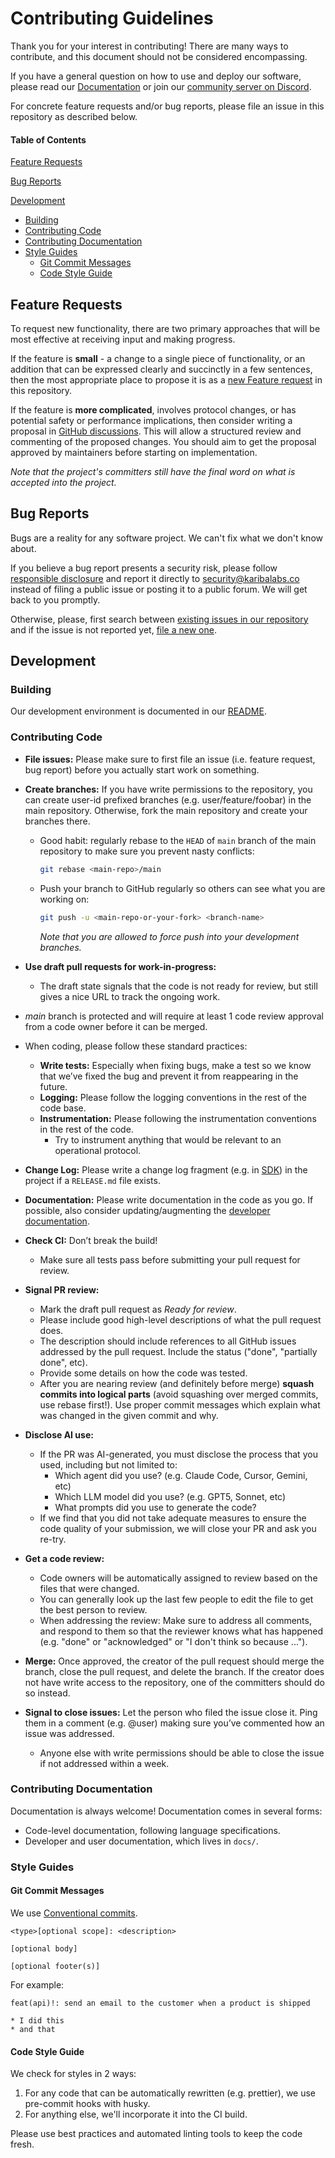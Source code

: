 # Contributing Guidelines

Thank you for your interest in contributing! There are many ways to contribute, and this document should not be considered encompassing.

If you have a general question on how to use and deploy our software, please read our [Documentation](https://docs.opensource.observer/docs/) or join our [community server on Discord](https://www.opensource.observer/discord).

For concrete feature requests and/or bug reports, please file an issue in this
repository as described below.

<!-- markdownlint-disable heading-increment -->

#### Table of Contents

<!-- markdownlint-enable heading-increment -->

[Feature Requests](#feature-requests)

[Bug Reports](#bug-reports)

[Development](#development)

- [Building](#building)
- [Contributing Code](#contributing-code)
- [Contributing Documentation](#contributing-documentation)
- [Style Guides](#style-guides)
  - [Git Commit Messages](#git-commit-messages)
  - [Code Style Guide](#code-style-guide)

## Feature Requests

To request new functionality, there are two primary approaches that will be most effective at receiving input and making progress.

If the feature is **small** - a change to a single piece of functionality, or an addition that can be expressed clearly and succinctly in a few sentences, then the most appropriate place to propose it is as a [new Feature request] in this repository.

If the feature is **more complicated**, involves protocol changes, or has potential safety or performance implications, then consider writing a proposal in [GitHub discussions]. This will allow a structured review and commenting of the proposed changes. You should aim to get the proposal approved by maintainers before starting on implementation.

_Note that the project's committers still have the final word on what is accepted into the project._

<!-- markdownlint-disable line-length -->

[new Feature request]: https://github.com/opensource-observer/oso/issues/new?assignees=&labels=type%3Afeaturerequest&projects=&template=2.feature_request.yml
[GitHub discussions]: https://github.com/opensource-observer/oso/discussions

<!-- markdownlint-enable line-length -->

## Bug Reports

Bugs are a reality for any software project. We can't fix what we don't know about.

If you believe a bug report presents a security risk, please follow [responsible disclosure](https://en.wikipedia.org/wiki/Responsible_disclosure) and report it directly to security@karibalabs.co instead of filing a public issue or posting it to a public forum. We will get back to you promptly.

Otherwise, please, first search between [existing issues in our repository] and if the issue is not reported yet, [file a new one].

<!-- markdownlint-disable line-length -->

[existing issues in our repository]: https://github.com/opensource-observer/oso/issues
[file a new one]: https://github.com/opensource-observer/oso/issues/new?assignees=&labels=type%3Abug&projects=&template=1.bug_report.yml

<!-- markdownlint-enable line-length -->

## Development

### Building

Our development environment is documented in our [README](https://github.com/opensource-observer/oso/blob/main/README.md).

### Contributing Code

- **File issues:** Please make sure to first file an issue (i.e. feature request, bug report) before you actually start work on something.

- **Create branches:** If you have write permissions to the repository, you can create user-id prefixed branches (e.g. user/feature/foobar) in the main repository. Otherwise, fork the main repository and create your branches there.

  - Good habit: regularly rebase to the `HEAD` of `main` branch of the main repository to make sure you prevent nasty conflicts:

    ```bash
    git rebase <main-repo>/main
    ```

  - Push your branch to GitHub regularly so others can see what you are working
    on:

    ```bash
    git push -u <main-repo-or-your-fork> <branch-name>
    ```

    _Note that you are allowed to force push into your development branches._

- **Use draft pull requests for work-in-progress:**

  - The draft state signals that the code is not ready for review, but still gives a nice URL to track the ongoing work.

- _main_ branch is protected and will require at least 1 code review approval from a code owner before it can be merged.

- When coding, please follow these standard practices:

  - **Write tests:** Especially when fixing bugs, make a test so we know that we’ve fixed the bug and prevent it from reappearing in the future.
  - **Logging:** Please follow the logging conventions in the rest of the code base.
  - **Instrumentation:** Please following the instrumentation conventions in the rest of the code.
    - Try to instrument anything that would be relevant to an operational protocol.

- **Change Log:** Please write a change log fragment (e.g. in [SDK](sdk/RELEASE.md)) in the project if a `RELEASE.md` file exists.

- **Documentation:** Please write documentation in the code as you go. If possible, also consider updating/augmenting the [developer documentation].

- **Check CI:** Don’t break the build!

  - Make sure all tests pass before submitting your pull request for review.

- **Signal PR review:**

  - Mark the draft pull request as _Ready for review_.
  - Please include good high-level descriptions of what the pull request does.
  - The description should include references to all GitHub issues addressed by the pull request. Include the status ("done", "partially done", etc).
  - Provide some details on how the code was tested.
  - After you are nearing review (and definitely before merge) **squash commits into logical parts** (avoid squashing over merged commits, use rebase first!). Use proper commit messages which explain what was changed in the given commit and why.

- **Disclose AI use:**

  - If the PR was AI-generated, you must disclose the process that you used, including but not limited to:
    - Which agent did you use? (e.g. Claude Code, Cursor, Gemini, etc)
    - Which LLM model did you use? (e.g. GPT5, Sonnet, etc)
    - What prompts did you use to generate the code?
  - If we find that you did not take adequate measures to ensure the code quality of your submission, we will close your PR and ask you re-try.

- **Get a code review:**

  - Code owners will be automatically assigned to review based on the files that were changed.
  - You can generally look up the last few people to edit the file to get the best person to review.
  - When addressing the review: Make sure to address all comments, and respond to them so that the reviewer knows what has happened (e.g. "done" or "acknowledged" or "I don't think so because ...").

- **Merge:** Once approved, the creator of the pull request should merge the branch, close the pull request, and delete the branch. If the creator does not have write access to the repository, one of the committers should do so instead.

- **Signal to close issues:** Let the person who filed the issue close it. Ping them in a comment (e.g. @user) making sure you’ve commented how an issue was addressed.
  - Anyone else with write permissions should be able to close the issue if not addressed within a week.

[developer documentation]: https://github.com/opensource-observer/oso/tree/main/docs

### Contributing Documentation

Documentation is always welcome! Documentation comes in several forms:

- Code-level documentation, following language specifications.
- Developer and user documentation, which lives in `docs/`.

### Style Guides

#### Git Commit Messages

We use [Conventional commits](https://www.conventionalcommits.org/en/v1.0.0/).

```
<type>[optional scope]: <description>

[optional body]

[optional footer(s)]
```

For example:

```
feat(api)!: send an email to the customer when a product is shipped

* I did this
* and that
```

#### Code Style Guide

We check for styles in 2 ways:

1. For any code that can be automatically rewritten (e.g. prettier), we use pre-commit hooks with husky.
2. For anything else, we'll incorporate it into the CI build.

Please use best practices and automated linting tools to keep the code fresh.
